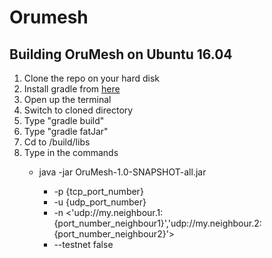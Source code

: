 # Orumesh
## Building OruMesh on Ubuntu 16.04
<ol> 
  <li>Clone the repo on your hard disk</li>
  <li>Install gradle from <a href="https://gradle.org/install"> here </a> </li>
  <li>Open up the terminal</li>
  <li>Switch to cloned directory</li>
  <li>Type "gradle build"</li>
  <li>Type "gradle fatJar"</li>
  <li>Cd to /build/libs</li>
  <li>Type in the commands</li>
    <ul>
      <li>java -jar OruMesh-1.0-SNAPSHOT-all.jar</li>
      <ul>
        <li>-p {tcp_port_number}</li>
        <li>-u {udp_port_number}</li>
        <li>-n <'udp://my.neighbour.1:{port_number_neighbour1}','udp://my.neighbour.2:{port_number_neighbour2}'></li>
        <li>--testnet false</li>
      <ul>
    </ul>
</ol>
